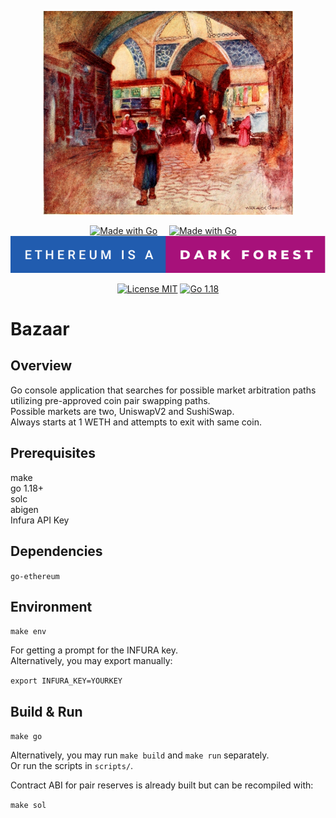 
<p align="center">
    <img alt="Grand Bazaar" src="assets/bazaar.jpg" width="400px"/>
</p>

<div align="center">

  <a style="margin-right:15px" href="#"><img src="https://forthebadge.com/images/badges/made-with-go.svg" alt="Made with Go"/></a>
  <a style="margin-right:15px" href="#"><img src="https://forthebadge.com/images/badges/powered-by-black-magic.svg" alt="Made with Go"/></a>
  <a href="https://www.paradigm.xyz/2020/08/ethereum-is-a-dark-forest"><img src="assets/dark-forest.svg" alt="Ethereum is a dark forest"/></a>


  <a href="https://opensource.org/licenses/MIT"><img src="https://img.shields.io/badge/License-MIT-brightgreen.svg" alt="License MIT"/></a>
  <a href="https://opensource.org/licenses/MIT"><img src="https://img.shields.io/badge/go-1.18-blue.svg" alt="Go 1.18"/></a>
</div>


# Bazaar

## Overview

Go console application that searches for possible market arbitration paths utilizing pre-approved coin pair swapping paths.  
Possible markets are two, UniswapV2 and SushiSwap.  
Always starts at 1 WETH and attempts to exit with same coin.

## Prerequisites

make  
go 1.18+  
solc  
abigen  
Infura API Key

## Dependencies

`go-ethereum`

## Environment

`make env`  

For getting a prompt for the INFURA key.  
Alternatively, you may export manually:

`export INFURA_KEY=YOURKEY`

## Build & Run

`make go`  

Alternatively, you may run `make build` and `make run` separately.  
Or run the scripts in `scripts/`.  

Contract ABI for pair reserves is already built but can be recompiled with:  

`make sol`
